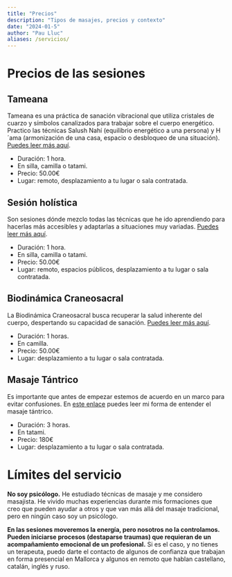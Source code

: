 ```yaml
---
title: "Precios"
description: "Tipos de masajes, precios y contexto"
date: "2024-01-5"
author: "Pau Lluc"
aliases: /servicios/
---
```

# Precios de las sesiones

## Tameana

Tameana es una práctica de sanación vibracional que utiliza cristales de cuarzo y símbolos canalizados para trabajar sobre el cuerpo energético. Practico las técnicas
Salush Nahí (equilibrio energético a una persona) y H´ama (armonización de una casa, espacio o desbloqueo de una situación). [Puedes leer más aquí](tameana.md).

- Duración: 1 hora.
- En silla, camilla o tatami.
- Precio: 50.00€
- Lugar: remoto, desplazamiento a tu lugar o sala contratada.

## Sesión holística

Son sesiones dónde mezclo todas las técnicas que he ido aprendiendo para hacerlas más accesibles y adaptarlas a
situaciones muy variadas. [Puedes leer más aquí](masaje_holistico.md).

- Duración: 1 hora.
- En silla, camilla o tatami.
- Precio: 50.00€
- Lugar: remoto, espacios públicos, desplazamiento a tu lugar o sala contratada.

## Biodinámica Craneosacral

La Biodinámica Craneosacral busca recuperar la salud inherente del cuerpo, despertando su capacidad de
sanación. [Puedes leer más aquí](biodinamica_craneosacral.md).

- Duración: 1 horas.
- En camilla.
- Precio: 50.00€
- Lugar: desplazamiento a tu lugar o sala contratada.

## Masaje Tántrico

Es importante que antes de empezar estemos de acuerdo en un marco para evitar confusiones.
En [este enlace](masaje_tantrico.md) puedes leer mi forma de entender el masaje tántrico.

- Duración: 3 horas.
- En tatami.
- Precio: 180€
- Lugar: desplazamiento a tu lugar o sala contratada.

# Límites del servicio

**No soy psicólogo.** He estudiado técnicas de masaje y me considero masajista. He vivido muchas experiencias durante
mis formaciones que creo que pueden ayudar a otros y que van más allá del masaje tradicional, pero en ningún caso soy un
psicólogo.

**En las sesiones moveremos la energía, pero nosotros no la controlamos. Pueden iniciarse procesos (destaparse
traumas) que requieran de un acompañamiento emocional de un profesional.** Si es el caso, y no tienes un terapeuta,
puedo darte el contacto de algunos de confianza que trabajan en forma presencial 
en Mallorca y algunos en remoto que hablan castellano, catalán, inglés y ruso.
